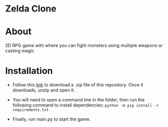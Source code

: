 # Zelda Clone

# About

2D RPG game with where you can fight monsters using multiple weapons or casting magic
# Installation


* Follow this [link](https://github.com/ArdaAtik/Python-RPG/archive/refs/heads/main.zip) to download a .zip
  file of this repository. Once it downloads, unzip and open it.

* You will need to open a command line in the folder, then run the following command to install dependencies:
  `python -m pip install -r requirements.txt`

* Finally, run main.py to start the game.



